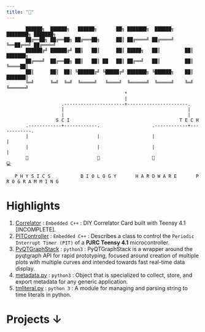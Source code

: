 ```yaml
---
title: "🔭"
---
```

```goat
       ██████╗  ██████╗   ██████╗       ██╗ ███████╗  ██████╗ ████████╗ ███████╗
       ██╔══██╗ ██╔══██╗ ██╔═══██╗      ██║ ██╔════╝ ██╔════╝ ╚══██╔══╝ ██╔════╝
       ██████╔╝ ██████╔╝ ██║   ██║      ██║ █████╗   ██║         ██║    ███████╗
       ██╔═══╝  ██╔══██╗ ██║   ██║ ██   ██║ ██╔══╝   ██║         ██║    ╚════██║
       ██║      ██║  ██║ ╚██████╔╝ ╚█████╔╝ ███████╗ ╚██████╗    ██║    ███████║
       ╚═╝      ╚═╝  ╚═╝  ╚═════╝   ╚════╝  ╚══════╝  ╚═════╝    ╚═╝    ╚══════╝
                                           *      
                                           |      
                    .----------------------+----------------------.
                    |                                             |
                    |                                             |
                  S C I                                        T E C H
       .------------+------------.                   .------------+------------.
       |                         |                   |                         |
       |                         |                   |                         |
       🧲                         🔬                   🤖                         💻
       
   P H Y S I C S           B I O L O G Y       H A R D W A R E       P R O G R A M M I N G
```


# Highlights

1. [Correlator](/Correlator/) : `Embedded C++` : DIY Correlator Card built with Teensy 4.1 [INCOMPLETE].
2. [PITController](https://gist.github.com/yatharthb97/5dfd744b3d4870195b685b8c2d701075) : `Embedded C++` : Describes a class to control the `Periodic Interrupt Timer (PIT)` of a **PJRC Teensy 4.1** microcontroller.
3. [PyQTGraphStack](https://gist.github.com/yatharthb97/f3748ef894627748bacccf092648aa59) : `python3` : PyQTGraphStack is a wrapper around the pyqtgraph API for rapid prototyping, focused around creation of multiple plots with multiple curves and intended towards fast real-time data display.
4. [metadata.py](https://gist.github.com/yatharthb97/1110a1924d8d70ef8ad444f12a952de6) : `python3` : Object that is specialized to collect, store, and export metadata for any generic application.
5. [tmliteral.py](https://gist.github.com/yatharthb97/8798b23a1611a90b056e2026bbed63a8) : `python 3` : A module for managing and parsing string to time literals in python.

# Projects ↓